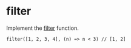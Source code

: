 # filter

Implement the [filter](https://developer.mozilla.org/en-US/docs/Web/JavaScript/Reference/Global_Objects/Array/Filter) function.

```JS
filter([1, 2, 3, 4], (n) => n < 3) // [1, 2]
```
